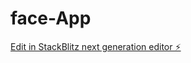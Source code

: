 # face-App

[Edit in StackBlitz next generation editor ⚡️](https://stackblitz.com/~/github.com/praveen8240/face-App)